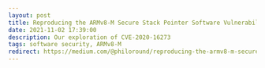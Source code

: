 ```yaml
---
layout: post
title: Reproducing the ARMv8-M Secure Stack Pointer Software Vulnerability (CVE-2020-16273)
date: 2021-11-02 17:39:00
description: Our exploration of CVE-2020-16273
tags: software security, ARMv8-M
redirect: https://medium.com/@philoround/reproducing-the-armv8-m-secure-stack-pointer-software-vulnerability-cve-2020-16273-a6b3967ed9a5
---
```

